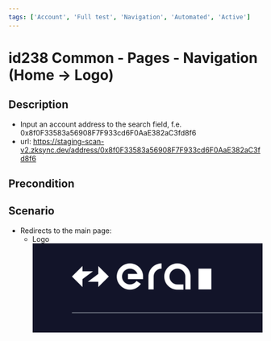 ```yaml
---
tags: ['Account', 'Full test', 'Navigation', 'Automated', 'Active']
---
```


# id238 Common - Pages - Navigation  (Home -> Logo)

## Description
  - Input an account address to the search field, f.e. 0x8f0F33583a56908F7F933cd6F0AaE382aC3fd8f6
  - url: https://staging-scan-v2.zksync.dev/address/0x8f0F33583a56908F7F933cd6F0AaE382aC3fd8f6

## Precondition


## Scenario
- Redirects to the main page:
    - Logo
      ![Screenshot](../../../../static/img/Pages/CommonPagesPart/id103_2.png)